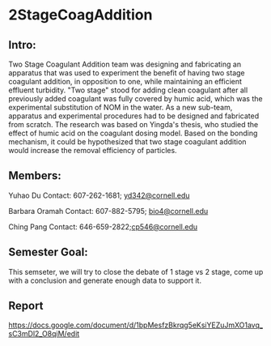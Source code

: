 # 2StageCoagAddition
## Intro:
Two Stage Coagulant Addition team was designing and fabricating an apparatus that was used to experiment the benefit of having two stage coagulant addition, in opposition to one, while maintaining an efficient effluent turbidity. "Two stage" stood for adding clean coagulant after all previously added coagulant was fully covered by humic acid, which was the experimental substitution of NOM in the water. As a new sub-team, apparatus and experimental procedures had to be designed and fabricated from scratch. The research was  based on Yingda's thesis, who studied the effect of humic acid on the coagulant dosing model. Based on the bonding mechanism, it could be hypothesized that two stage coagulant addition would increase the removal efficiency of particles.

## Members:
Yuhao Du 
Contact: 607-262-1681; yd342@cornell.edu

Barbara Oramah
Contact: 607-882-5795; bio4@cornell.edu

Ching Pang
Contact: 646-659-2822;cp546@cornell.edu

## Semester Goal:
This semseter, we will try to close the debate of 1 stage vs 2 stage, come up with a conclusion and generate enough data to support it.

## Report
https://docs.google.com/document/d/1bpMesfzBkrqg5eKsiYEZuJmXO1avq_sC3mDl2_O8qiM/edit
